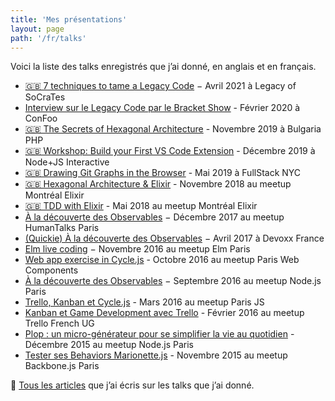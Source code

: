 ```yaml
---
title: 'Mes présentations'
layout: page
path: '/fr/talks'
---
```


Voici la liste des talks enregistrés que j’ai donné, en anglais et en français.

- [🇬🇧 7 techniques to tame a Legacy Code](https://www.youtube.com/watch?v=f3B8CqL1Pbg) − Avril 2021 à Legacy of SoCraTes
- [Interview sur le Legacy Code par le Bracket Show](https://youtu.be/an59283vJgg) - Février 2020 à ConFoo
- [🇬🇧 The Secrets of Hexagonal Architecture](https://youtu.be/iQE_XDJVAZA) - Novembre 2019 à Bulgaria PHP
- [🇬🇧 Workshop: Build your First VS Code Extension](/en/2019/12/workshop-build-vscode-extension/) - Décembre 2019 à Node+JS Interactive
- [🇬🇧 Drawing Git Graphs in the Browser](/en/2019/06/drawing-git-graphs-browser/) - Mai 2019 à FullStack NYC
- [🇬🇧 Hexagonal Architecture & Elixir](https://youtu.be/sdM1KkjtCe8) - Novembre 2018 au meetup Montréal Elixir
- [🇬🇧 TDD with Elixir](https://youtu.be/HlGaHZWqItU) - Mai 2018 au meetup Montréal Elixir
- [À la découverte des Observables](https://youtu.be/JSeOF5UiayY) − Décembre 2017 au meetup HumanTalks Paris
- [(Quickie) À la découverte des Observables](https://youtu.be/ocgVSQhashY) − Avril 2017 à Devoxx France
- [Elm live coding](https://youtu.be/uy0gV-XGuuY) − Novembre 2016 au meetup Elm Paris
- [Web app exercise in Cycle.js](https://youtu.be/962HNnLggQE) - Octobre 2016 au meetup Paris Web Components
- [À la découverte des Observables](https://youtu.be/qxAnB1035_o) − Septembre 2016 au meetup Node.js Paris
- [Trello, Kanban et Cycle.js](https://youtu.be/8fHo34Ah6B0) - Mars 2016 au meetup Paris JS
- [Kanban et Game Development avec Trello](https://youtu.be/4P-mfUew8MQ) - Février 2016 au meetup Trello French UG
- [Plop : un micro-générateur pour se simplifier la vie au quotidien](https://youtu.be/1GyoY6V-0ss) - Décembre 2015 au meetup Node.js Paris
- [Tester ses Behaviors Marionette.js](https://youtu.be/0VHW_7PyjBw?t=1702) - Novembre 2015 au meetup Backbone.js Paris

🎩 [Tous les articles](/fr/tags/talk/) que j’ai écris sur les talks que j’ai donné.
